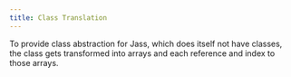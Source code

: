 ```yaml
---
title: Class Translation
---
```


To provide class abstraction for Jass, which does itself not have classes, the class gets transformed into arrays and each reference and index to those arrays.

